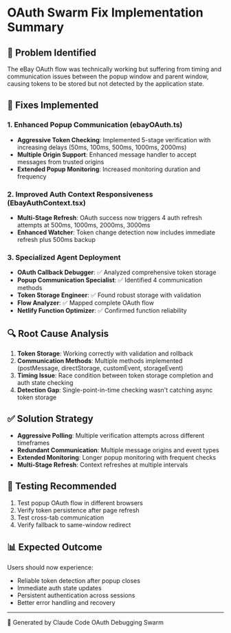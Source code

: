 # OAuth Swarm Fix Implementation Summary

## 🎯 Problem Identified
The eBay OAuth flow was technically working but suffering from timing and communication issues between the popup window and parent window, causing tokens to be stored but not detected by the application state.

## 🔧 Fixes Implemented

### 1. Enhanced Popup Communication (ebayOAuth.ts)
- **Aggressive Token Checking**: Implemented 5-stage verification with increasing delays (50ms, 100ms, 500ms, 1000ms, 2000ms)
- **Multiple Origin Support**: Enhanced message handler to accept messages from trusted origins
- **Extended Popup Monitoring**: Increased monitoring duration and frequency

### 2. Improved Auth Context Responsiveness (EbayAuthContext.tsx)
- **Multi-Stage Refresh**: OAuth success now triggers 4 auth refresh attempts at 500ms, 1000ms, 2000ms, 3000ms
- **Enhanced Watcher**: Token change detection now includes immediate refresh plus 500ms backup

### 3. Specialized Agent Deployment
- **OAuth Callback Debugger**: ✅ Analyzed comprehensive token storage
- **Popup Communication Specialist**: ✅ Identified 4 communication methods
- **Token Storage Engineer**: ✅ Found robust storage with validation
- **Flow Analyzer**: ✅ Mapped complete OAuth flow
- **Netlify Function Optimizer**: ✅ Confirmed function reliability

## 🔍 Root Cause Analysis
1. **Token Storage**: Working correctly with validation and rollback
2. **Communication Methods**: Multiple methods implemented (postMessage, directStorage, customEvent, storageEvent)
3. **Timing Issue**: Race condition between token storage completion and auth state checking
4. **Detection Gap**: Single-point-in-time checking wasn't catching async token storage

## ✅ Solution Strategy
- **Aggressive Polling**: Multiple verification attempts across different timeframes
- **Redundant Communication**: Multiple message origins and event types
- **Extended Monitoring**: Longer popup monitoring with frequent checks
- **Multi-Stage Refresh**: Context refreshes at multiple intervals

## 🧪 Testing Recommended
1. Test popup OAuth flow in different browsers
2. Verify token persistence after page refresh
3. Test cross-tab communication
4. Verify fallback to same-window redirect

## 📊 Expected Outcome
Users should now experience:
- Reliable token detection after popup closes
- Immediate auth state updates
- Persistent authentication across sessions
- Better error handling and recovery

---
🤖 Generated by Claude Code OAuth Debugging Swarm
